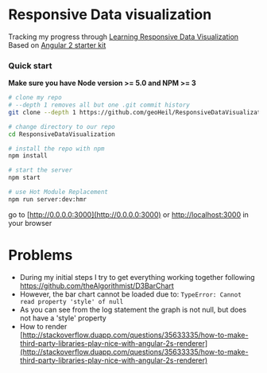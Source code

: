 # Responsive Data visualization

Tracking my progress through [Learning Responsive Data Visualization](https://www.amazon.com/Learning-Responsive-Visualization-Christoph-Korner/dp/178588378X/ref=sr_1_1_twi_pap_1?ie=UTF8&qid=1466692325&sr=8-1&keywords=Learning+Responsive+Data+Visualization) 
Based on [Angular 2 starter kit](https://github.com/AngularClass/angular2-webpack-starter)

### Quick start
**Make sure you have Node version >= 5.0 and NPM >= 3**

```bash
# clone my repo
# --depth 1 removes all but one .git commit history
git clone --depth 1 https://github.com/geoHeil/ResponsiveDataVisualization.git

# change directory to our repo
cd ResponsiveDataVisualization

# install the repo with npm
npm install

# start the server
npm start

# use Hot Module Replacement
npm run server:dev:hmr
```
go to [http://0.0.0.0:3000](http://0.0.0.0:3000) or [http://localhost:3000](http://localhost:3000) in your browser

# Problems

  - During my initial steps I try to get everything working together following https://github.com/theAlgorithmist/D3BarChart 
  - However, the bar chart cannot be loaded due to: `TypeError: Cannot read property 'style' of null`
  - As you can see from the log statement the graph is not null, but does not have a 'style' property
  - How to render [http://stackoverflow.duapp.com/questions/35633335/how-to-make-third-party-libraries-play-nice-with-angular-2s-renderer](http://stackoverflow.duapp.com/questions/35633335/how-to-make-third-party-libraries-play-nice-with-angular-2s-renderer)
